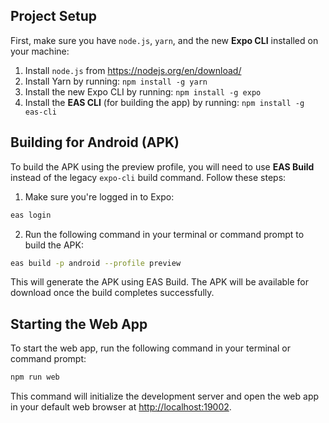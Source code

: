 ## Project Setup
First, make sure you have `node.js`, `yarn`, and the new **Expo CLI** installed on your machine:

1. Install `node.js` from <https://nodejs.org/en/download/>
2. Install Yarn by running: `npm install -g yarn`
3. Install the new Expo CLI by running: `npm install -g expo`
4. Install the **EAS CLI** (for building the app) by running: `npm install -g eas-cli`

## Building for Android (APK)
To build the APK using the preview profile, you will need to use **EAS Build** instead of the legacy `expo-cli` build command. Follow these steps:

1. Make sure you're logged in to Expo:

```bash
eas login
```

2. Run the following command in your terminal or command prompt to build the APK:

```bash
eas build -p android --profile preview
```

This will generate the APK using EAS Build. The APK will be available for download once the build completes successfully.

## Starting the Web App
To start the web app, run the following command in your terminal or command prompt:

```bash
npm run web
```
This command will initialize the development server and open the web app in your default web browser at <http://localhost:19002>.
